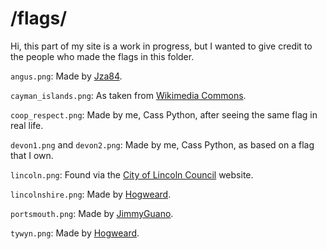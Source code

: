 # /flags/

Hi, this part of my site is a work in progress, but I wanted to give credit to the people who made the flags in this folder.

`angus.png`: Made by [Jza84](https://commons.wikimedia.org/wiki/File:Flag_of_Angus.png).

`cayman_islands.png`: As taken from [Wikimedia Commons](https://commons.wikimedia.org/wiki/File:Flag_of_the_Cayman_Islands.svg).

`coop_respect.png`: Made by me, Cass Python, after seeing the same flag in real life.

`devon1.png` and `devon2.png`: Made by me, Cass Python, as based on a flag that I own.

`lincoln.png`: Found via the [City of Lincoln Council](https://webmicrosites.hays.co.uk/web/city-of-lincoln-council) website.

`lincolnshire.png`: Made by [Hogweard](https://commons.wikimedia.org/wiki/File:Lincolnshire_flag.svg).

`portsmouth.png`: Made by [JimmyGuano](https://commons.wikimedia.org/wiki/File:City_Flag_of_Portsmouth.svg).

`tywyn.png`: Made by [Hogweard](https://commons.wikimedia.org/wiki/File:Flag_of_Tywyn,_Wales.svg).
